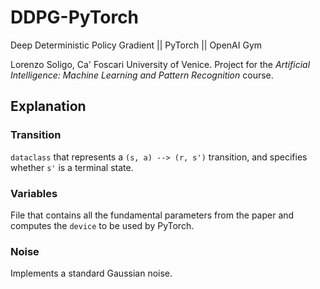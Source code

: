 # DDPG-PyTorch
Deep Deterministic Policy Gradient || PyTorch || OpenAI Gym

Lorenzo Soligo, Ca' Foscari University of Venice. Project for the *Artificial Intelligence: Machine Learning and Pattern Recognition* course.

## Explanation
### Transition
`dataclass` that represents a `(s, a) --> (r, s')` transition, and specifies whether `s'` is a terminal state.

### Variables
File that contains all the fundamental parameters from the paper and computes the `device` to be used by PyTorch.


### Noise
Implements a standard Gaussian noise.
